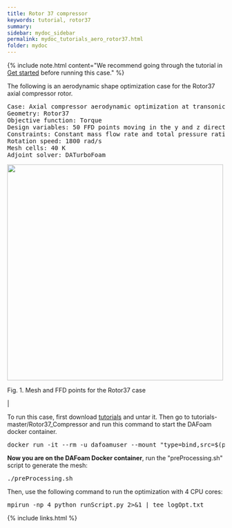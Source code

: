 ```yaml
---
title: Rotor 37 compressor
keywords: tutorial, rotor37
summary: 
sidebar: mydoc_sidebar
permalink: mydoc_tutorials_aero_rotor37.html
folder: mydoc
---
```


{% include note.html content="We recommend going through the tutorial in [Get started](mydoc_get_started_download_docker.html) before running this case." %}

The following is an aerodynamic shape optimization case for the Rotor37 axial compressor rotor.

<pre>
Case: Axial compressor aerodynamic optimization at transonic conditions
Geometry: Rotor37
Objective function: Torque
Design variables: 50 FFD points moving in the y and z directions
Constraints: Constant mass flow rate and total pressure ratio
Rotation speed: 1800 rad/s
Mesh cells: 40 K
Adjoint solver: DATurboFoam
</pre>

<img src="{{ site.url }}{{ site.baseurl }}/images/tutorials/Rotor37_FFD.png" width="500" />

Fig. 1. Mesh and FFD points for the Rotor37 case

|

To run this case, first download [tutorials](https://github.com/DAFoam/tutorials/archive/master.tar.gz) and untar it. Then go to tutorials-master/Rotor37_Compressor and run this command to start the DAFoam docker container.

<pre>
docker run -it --rm -u dafoamuser --mount "type=bind,src=$(pwd),target=/home/dafoamuser/mount" -w /home/dafoamuser/mount dafoam/opt-packages:{{ site.latest_version }} bash
</pre>

**Now you are on the DAFoam Docker container**, run the "preProcessing.sh" script to generate the mesh:

<pre>
./preProcessing.sh
</pre>

Then, use the following command to run the optimization with 4 CPU cores:

<pre>
mpirun -np 4 python runScript.py 2>&1 | tee logOpt.txt
</pre>

{% include links.html %}
